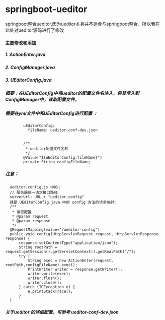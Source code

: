 # springboot-ueditor
springboot整合ueditor,因为ueditor本身并不适合与springboot整合，所以我在此处对ueditor源码进行了修改

#### 主要修改和添加
##### 1. ActionEnter.java
##### 2. ConfigManager.java
##### 3. UEditorConfig.java

##### 概要：在UEditorConfig中将ueditor的配置文件名注入，将其传入到ConfigManager中，读取配置文件。
##### 需要在yml文件中和UEditorConfig进行配置 ：
            uEditorConfig:
              fileName: ueditor-conf-dev.json 
                  
                  
            /**
             * ueditor配置文件名称
             */
            @Value("${uEditorConfig.fileName}")
            private String configFileName;          
                      
                      
##### 注意：
      ueditor.config.js 中的：
      // 服务器统一请求接口路径
      serverUrl: URL + "ueditor-config"
      就是 UEditorConfig.java 中的 config 方法的请求映射：
      /**
       * 读取配置
       * @param request
       * @param response
       */
      @RequestMapping(value="/ueditor-config")
      public void config(HttpServletRequest request, HttpServletResponse response) {
          response.setContentType("application/json");
          String rootPath = request.getSession().getServletContext().getRealPath("/");
          try {
              String exec = new ActionEnter(request, rootPath,configFileName).exec();
              PrintWriter writer = response.getWriter();
              writer.write(exec);
              writer.flush();
              writer.close();
          } catch (IOException e) {
              e.printStackTrace();
          }
      }
      
##### 关于ueditor 的详细配置，可参考 ueditor-conf-dev.json 